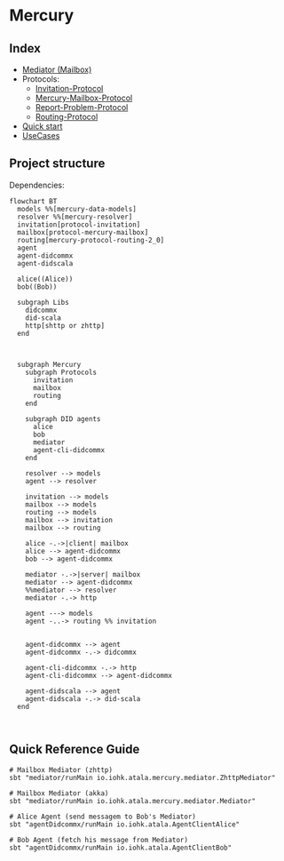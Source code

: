# Mercury

## Index

- [Mediator (Mailbox)](./mediator/Mercury-Mailbox-Mediator.md)
- Protocols:
  - [Invitation-Protocol](./protocol-invitation/Invitation-Protocol.md)
  - [Mercury-Mailbox-Protocol](./protocol-mercury-mailbox/Mercury-Mailbox-Protocol.md)
  - [Report-Problem-Protocol](protocol-report-problem/Report-Problem-Protocol.md)
  - [Routing-Protocol](./protocol-routing/Routing-Protocol.md)
- [Quick start](./QuickStart.md)
- [UseCases](./UseCases.md)

## Project structure

Dependencies:

```mermaid
flowchart BT
  models %%[mercury-data-models]
  resolver %%[mercury-resolver]
  invitation[protocol-invitation]
  mailbox[protocol-mercury-mailbox]
  routing[mercury-protocol-routing-2_0]
  agent
  agent-didcommx
  agent-didscala

  alice((Alice))
  bob((Bob))

  subgraph Libs
    didcommx
    did-scala
    http[shttp or zhttp]
  end



  subgraph Mercury
    subgraph Protocols
      invitation
      mailbox
      routing
    end

    subgraph DID agents
      alice
      bob
      mediator
      agent-cli-didcommx
    end

    resolver --> models
    agent --> resolver

    invitation --> models
    mailbox --> models
    routing --> models
    mailbox --> invitation
    mailbox --> routing

    alice -.->|client| mailbox
    alice --> agent-didcommx
    bob --> agent-didcommx

    mediator -.->|server| mailbox
    mediator --> agent-didcommx
    %%mediator --> resolver
    mediator -.-> http

    agent ---> models
    agent -..-> routing %% invitation


    agent-didcommx --> agent
    agent-didcommx -.-> didcommx

    agent-cli-didcommx -.-> http
    agent-cli-didcommx --> agent-didcommx

    agent-didscala --> agent
    agent-didscala -.-> did-scala
  end



```

## Quick Reference Guide

```shell
# Mailbox Mediator (zhttp)
sbt "mediator/runMain io.iohk.atala.mercury.mediator.ZhttpMediator"

# Mailbox Mediator (akka)
sbt "mediator/runMain io.iohk.atala.mercury.mediator.Mediator"

# Alice Agent (send messagem to Bob's Mediator)
sbt "agentDidcommx/runMain io.iohk.atala.AgentClientAlice"

# Bob Agent (fetch his message from Mediator)
sbt "agentDidcommx/runMain io.iohk.atala.AgentClientBob"
```
